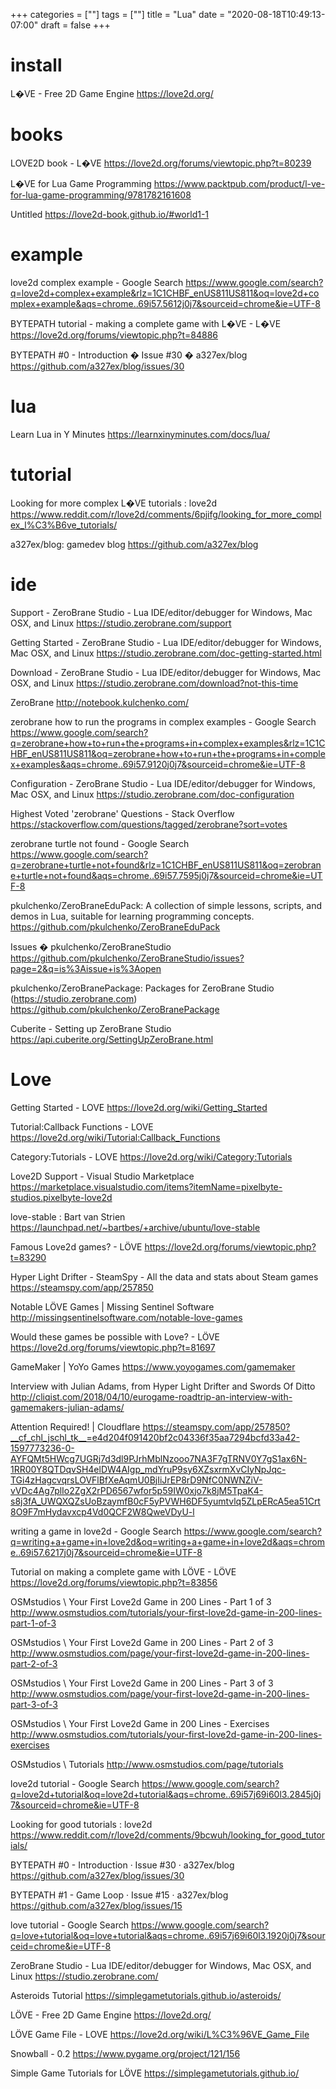 +++
categories = [""]
tags = [""]
title = "Lua"
date = "2020-08-18T10:49:13-07:00"
draft = false
+++

# install

L�VE - Free 2D Game Engine
https://love2d.org/

# books

LOVE2D book - L�VE
https://love2d.org/forums/viewtopic.php?t=80239

L�VE for Lua Game Programming
https://www.packtpub.com/product/l-ve-for-lua-game-programming/9781782161608

Untitled
https://love2d-book.github.io/#world1-1

# example

love2d complex example - Google Search
https://www.google.com/search?q=love2d+complex+example&rlz=1C1CHBF_enUS811US811&oq=love2d+complex+example&aqs=chrome..69i57.5612j0j7&sourceid=chrome&ie=UTF-8

BYTEPATH tutorial - making a complete game with L�VE - L�VE
https://love2d.org/forums/viewtopic.php?t=84886

BYTEPATH #0 - Introduction � Issue #30 � a327ex/blog
https://github.com/a327ex/blog/issues/30

# lua

Learn Lua in Y Minutes
https://learnxinyminutes.com/docs/lua/

# tutorial

Looking for more complex L�VE tutorials : love2d
https://www.reddit.com/r/love2d/comments/6pjifg/looking_for_more_complex_l%C3%B6ve_tutorials/

a327ex/blog: gamedev blog
https://github.com/a327ex/blog

# ide

Support - ZeroBrane Studio - Lua IDE/editor/debugger for Windows, Mac OSX, and Linux
https://studio.zerobrane.com/support

Getting Started - ZeroBrane Studio - Lua IDE/editor/debugger for Windows, Mac OSX, and Linux
https://studio.zerobrane.com/doc-getting-started.html

Download - ZeroBrane Studio - Lua IDE/editor/debugger for Windows, Mac OSX, and Linux
https://studio.zerobrane.com/download?not-this-time

ZeroBrane
http://notebook.kulchenko.com/

zerobrane how to run the programs in complex examples - Google Search
https://www.google.com/search?q=zerobrane+how+to+run+the+programs+in+complex+examples&rlz=1C1CHBF_enUS811US811&oq=zerobrane+how+to+run+the+programs+in+complex+examples&aqs=chrome..69i57.9120j0j7&sourceid=chrome&ie=UTF-8

Configuration - ZeroBrane Studio - Lua IDE/editor/debugger for Windows, Mac OSX, and Linux
https://studio.zerobrane.com/doc-configuration

Highest Voted 'zerobrane' Questions - Stack Overflow
https://stackoverflow.com/questions/tagged/zerobrane?sort=votes

zerobrane turtle not found - Google Search
https://www.google.com/search?q=zerobrane+turtle+not+found&rlz=1C1CHBF_enUS811US811&oq=zerobrane+turtle+not+found&aqs=chrome..69i57.7595j0j7&sourceid=chrome&ie=UTF-8

pkulchenko/ZeroBraneEduPack: A collection of simple lessons, scripts, and demos in Lua, suitable for learning programming concepts.
https://github.com/pkulchenko/ZeroBraneEduPack

Issues � pkulchenko/ZeroBraneStudio
https://github.com/pkulchenko/ZeroBraneStudio/issues?page=2&q=is%3Aissue+is%3Aopen

pkulchenko/ZeroBranePackage: Packages for ZeroBrane Studio (https://studio.zerobrane.com)
https://github.com/pkulchenko/ZeroBranePackage

Cuberite - Setting up ZeroBrane Studio
https://api.cuberite.org/SettingUpZeroBrane.html

# Love

Getting Started - LOVE
https://love2d.org/wiki/Getting_Started

Tutorial:Callback Functions - LOVE
https://love2d.org/wiki/Tutorial:Callback_Functions

Category:Tutorials - LOVE
https://love2d.org/wiki/Category:Tutorials

Love2D Support - Visual Studio Marketplace
https://marketplace.visualstudio.com/items?itemName=pixelbyte-studios.pixelbyte-love2d

love-stable : Bart van Strien
https://launchpad.net/~bartbes/+archive/ubuntu/love-stable

Famous Love2d games? - LÖVE
https://love2d.org/forums/viewtopic.php?t=83290

Hyper Light Drifter - SteamSpy - All the data and stats about Steam games
https://steamspy.com/app/257850

Notable LÖVE Games | Missing Sentinel Software
http://missingsentinelsoftware.com/notable-love-games

Would these games be possible with Love? - LÖVE
https://love2d.org/forums/viewtopic.php?t=81697

GameMaker | YoYo Games
https://www.yoyogames.com/gamemaker

Interview with Julian Adams, from Hyper Light Drifter and Swords Of Ditto
http://cliqist.com/2018/04/10/eurogame-roadtrip-an-interview-with-gamemakers-julian-adams/

Attention Required! | Cloudflare
https://steamspy.com/app/257850?__cf_chl_jschl_tk__=e4d204f091420bf2c04336f35aa7294bcfd33a42-1597773236-0-AYFQMt5HWcg7UGRj7d3dl9PJrhMblNzooo7NA3F7gTRNV0Y7gS1ax6N-1RR00Y8QTDqvSH4elDW4AIgp_mdYruP9sy6XZsxrmXvCIyNpJqc-TGi4zHagcvqrsLOVFlBfXeAqmU0BjIiJrEP8rD9NfC0NWNZiV-vVDc4Ag7plIo2ZgX2rPD6567wfor5p59IW0xjo7k8jM5TpaK4-s8j3fA_UWQXQZsUoBzaymfB0cF5yPVWH6DF5yumtvlq5ZLpERcA5ea51Crt8O9F7mHydavxcp4Vd0QCF2W8QweVDyU-l

writing a game in love2d - Google Search
https://www.google.com/search?q=writing+a+game+in+love2d&oq=writing+a+game+in+love2d&aqs=chrome..69i57.6217j0j7&sourceid=chrome&ie=UTF-8

Tutorial on making a complete game with LÖVE - LÖVE
https://love2d.org/forums/viewtopic.php?t=83856

OSMstudios \ Your First Love2d Game in 200 Lines - Part 1 of 3
http://www.osmstudios.com/tutorials/your-first-love2d-game-in-200-lines-part-1-of-3

OSMstudios \ Your First Love2d Game in 200 Lines - Part 2 of 3
http://www.osmstudios.com/page/your-first-love2d-game-in-200-lines-part-2-of-3

OSMstudios \ Your First Love2d Game in 200 Lines - Part 3 of 3
http://www.osmstudios.com/page/your-first-love2d-game-in-200-lines-part-3-of-3

OSMstudios \ Your First Love2d Game in 200 Lines - Exercises
http://www.osmstudios.com/tutorials/your-first-love2d-game-in-200-lines-exercises

OSMstudios \ Tutorials
http://www.osmstudios.com/page/tutorials

love2d tutorial - Google Search
https://www.google.com/search?q=love2d+tutorial&oq=love2d+tutorial&aqs=chrome..69i57j69i60l3.2845j0j7&sourceid=chrome&ie=UTF-8

Looking for good tutorials : love2d
https://www.reddit.com/r/love2d/comments/9bcwuh/looking_for_good_tutorials/

BYTEPATH #0 - Introduction · Issue #30 · a327ex/blog
https://github.com/a327ex/blog/issues/30

BYTEPATH #1 - Game Loop · Issue #15 · a327ex/blog
https://github.com/a327ex/blog/issues/15

love tutorial - Google Search
https://www.google.com/search?q=love+tutorial&oq=love+tutorial&aqs=chrome..69i57j69i60l3.1920j0j7&sourceid=chrome&ie=UTF-8

ZeroBrane Studio - Lua IDE/editor/debugger for Windows, Mac OSX, and Linux
https://studio.zerobrane.com/

Asteroids Tutorial
https://simplegametutorials.github.io/asteroids/

LÖVE - Free 2D Game Engine
https://love2d.org/

LÖVE Game File - LOVE
https://love2d.org/wiki/L%C3%96VE_Game_File

Snowball - 0.2
https://www.pygame.org/project/121/156


Simple Game Tutorials for LÖVE
https://simplegametutorials.github.io/
